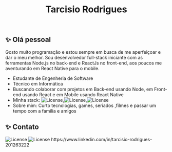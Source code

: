 <h1 align="center">Tarcisio Rodrigues</h1>

<br>

## ✨ Olá pessoal

Gosto muito programação e estou sempre em busca de me aperfeiçoar e dar o meu melhor. Sou desenvolvedor full-stack iniciante com as ferramentas
Node.js no back-end e ReactJs no front-end, aos poucos me aventurando em React Native para o mobile.

- Estudante de Engenheria de Software
- Técnico em Informática 
- Buscando colaborar com projetos em Back-end usando Node, em Front-end usando React e em Mobile usando React Native 
- Minha stack: <img alt="License" src="https://img.shields.io/badge/Node.js-339933?style=for-the-badge&logo=nodedotjs&logoColor=white">,<img alt="License" src="https://img.shields.io/badge/React-20232A?style=for-the-badge&logo=react&logoColor=61DAFB">,<img alt="License" src="https://img.shields.io/badge/React_Native-20232A?style=for-the-badge&logo=react&logoColor=61DAFB">
- Sobre mim: Curto tecnologias, games, seriados ,filmes e passar um tempo com a família e amigos 


## ✨ Contato
<img alt="License" src="https://img.shields.io/badge/Gmail-D14836?style=for-the-badge&logo=gmail&logoColor=white"> 
<img alt="License" src=https://img.shields.io/badge/LinkedIn-0077B5?style=for-the-badge&logo=linkedin&logoColor=white>
<a >
https://www.linkedin.com/in/tarcisio-rodrigues-201263222
</a>

